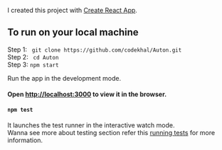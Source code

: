 I created this project with [Create React App](https://github.com/facebook/create-react-app).

## To run on your local machine

Step 1: ` git clone https://github.com/codekhal/Auton.git`
<br>
Step 2: ` cd Auton` 
<br>
Step 3: `npm start`

Run the app in the development mode.
<br> 
#### Open [http://localhost:3000](http://localhost:3000) to view it in the browser.

#### `npm test`

It launches the test runner in the interactive watch mode.<br>
Wanna see more about testing section refer this 
[running tests](https://facebook.github.io/create-react-app/docs/running-tests) for more information.